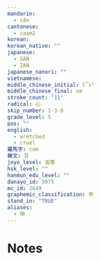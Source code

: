```yaml
---
mandarin:
  - cǎn
cantonese:
  - caam2
korean:
korean_native: ""
japanese:
  - SAN
  - ZAN
japanese_nanori: ""
vietnamese:
middle_chinese_initial: t͡sʰ
middle_chinese_final: ʌm
stroke_count: "11"
radical: 心
skip_number: 1-3-8
grade_level: 5
pos: ""
english:
  - wretched
  - cruel
羅馬字: cam
韓文: 참
joyo_level: 高等
hsk_level: ""
hanmun_edu_level: ""
danayo_id: 5075
mc_id: 2649
graphemic_classification: 參
stand_in: "TRUE"
aliases:
  - 慘
---
```


# Notes
